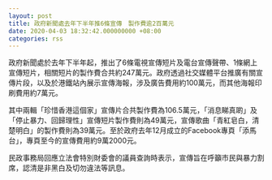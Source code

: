 ```yaml
---
layout: post
title: 政府新聞處去年下半年推6條宣傳　製作費逾2百萬元
date: 2020-04-03 18:32:42.000000000 +08:00
categories: rss
---
```


政府新聞處於去年下半年起，推出了6條電視宣傳短片及電台宣傳聲帶、1條網上宣傳短片，相關短片的製作費合共約247萬元。政府透過社交媒體平台推廣有關宣傳片段，以及於港鐵站內展示宣傳海報，涉及廣告費用約100萬元，而其他海報印刷費用約7萬元。

其中兩輯「珍惜香港這個家」宣傳片合共製作費為106.5萬元，「消息睇真啲」及「停止暴力、回歸理性」宣傳短片製作費則為49萬元，宣傳歌曲「青紅皂白，清楚明白」的製作費則為39萬元。至於政府去年12月成立的Facebook專頁「添馬台」，專頁至今的宣傳費用約9萬2000元。

民政事務局回應立法會特別財委會的議員查詢時表示，宣傳旨在呼籲市民與暴力割席，認清是非黑白及切勿違法等訊息。
